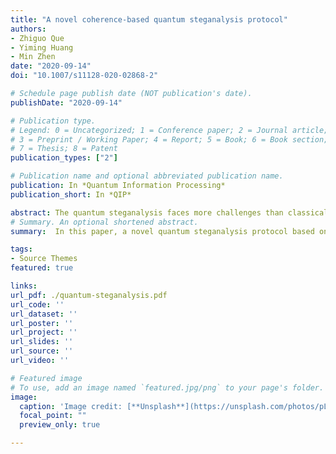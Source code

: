 ```yaml
---
title: "A novel coherence-based quantum steganalysis protocol"
authors:
- Zhiguo Que
- Yiming Huang
- Min Zhen
date: "2020-09-14"
doi: "10.1007/s11128-020-02868-2"

# Schedule page publish date (NOT publication's date).
publishDate: "2020-09-14"

# Publication type.
# Legend: 0 = Uncategorized; 1 = Conference paper; 2 = Journal article;
# 3 = Preprint / Working Paper; 4 = Report; 5 = Book; 6 = Book section;
# 7 = Thesis; 8 = Patent
publication_types: ["2"]

# Publication name and optional abbreviated publication name.
publication: In *Quantum Information Processing*
publication_short: In *QIP*

abstract: The quantum steganalysis faces more challenges than classical steganalysis owing to the support of quantum mechanical principles such as Heisenberg uncertainty principle and non-cloning theorem. In this paper, a novel quantum steganalysis protocol based on pure state is proposed, which adheres to the fundamental fact that classical steganography tends to change the probability distribution of the carrier, and the physical properties that the unknown quantum state discrimination process is sensitive to the distribution in quantum state discrimination. After utilizing accurate calculation on the geometric coherence and 1/2-affinity coherence to obtain the probability that the transmitted quantum states can be correctly discriminated, effective detection on covert communication can be achieved by comparing the detected distribution with theoretical distribution. Meanwhile, steganographic detection rate and false alarm rate are introduced as two significant performance evaluation parameters of quantum steganalysis. In this paper, the quantum steganalysis and performance evaluation targeting the BB84-based quantum steganography proposed by Martin are given in detail. The geometric coherence and 1/2-affinity coherence change substantially when the steganographic embedding rate is above 0.2, and a high steganographic detection rate and a low false alarm rate can be obtained according to the proposed protocol. Besides, the impact on QKD efficiency can be controlled by adjusting the detection rate or adopting sampling detection strategy. It proves that the proposed protocol has a satisfactory quantum steganalysis performance.
# Summary. An optional shortened abstract.
summary:  In this paper, a novel quantum steganalysis protocol based on pure state is proposed, which adheres to the fundamental fact that classical steganography tends to change the probability distribution of the carrier, and the physical properties that the unknown quantum state discrimination process is sensitive to the distribution in quantum state discrimination.

tags:
- Source Themes
featured: true

links:
url_pdf: ./quantum-steganalysis.pdf
url_code: ''
url_dataset: ''
url_poster: ''
url_project: ''
url_slides: ''
url_source: ''
url_video: ''

# Featured image
# To use, add an image named `featured.jpg/png` to your page's folder. 
image:
  caption: 'Image credit: [**Unsplash**](https://unsplash.com/photos/pLCdAaMFLTE)'
  focal_point: ""
  preview_only: true

---
```



